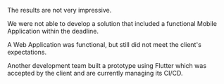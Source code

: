 The results are not very impressive.

We were not able to develop a solution that included a functional Mobile Application within the deadline.

A Web Application was functional, but still did not meet the client's expectations.

Another development team built a prototype using Flutter which was accepted by the client and are currently managing its CI/CD.